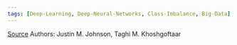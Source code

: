 ```yaml
---
tags: [Deep-Learning, Deep-Neural-Networks, Class-Imbalance, Big-Data]
---
```


[Source](https://doi.org/10.1186/s40537-019-0192-5)
Authors: Justin M. Johnson, Taghi M. Khoshgoftaar